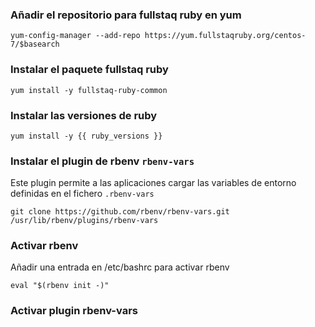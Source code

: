 ### Añadir el repositorio para fullstaq ruby en yum

```
yum-config-manager --add-repo https://yum.fullstaqruby.org/centos-7/$basearch
```

### Instalar el paquete fullstaq ruby

```
yum install -y fullstaq-ruby-common
```

### Instalar las versiones de ruby

```
yum install -y {{ ruby_versions }}
```

### Instalar el plugin de rbenv `rbenv-vars`

Este plugin permite a las aplicaciones cargar las variables de entorno definidas en el fichero `.rbenv-vars`

```
git clone https://github.com/rbenv/rbenv-vars.git /usr/lib/rbenv/plugins/rbenv-vars
```

### Activar rbenv

Añadir una entrada en /etc/bashrc para activar rbenv

```
eval "$(rbenv init -)"
```

### Activar plugin rbenv-vars

